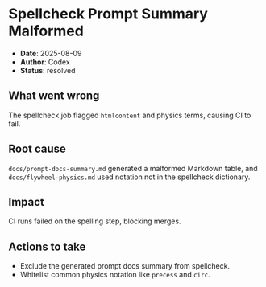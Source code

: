 # Spellcheck Prompt Summary Malformed

- **Date**: 2025-08-09
- **Author**: Codex
- **Status**: resolved

## What went wrong
The spellcheck job flagged `htmlcontent` and physics terms, causing CI to fail.

## Root cause
`docs/prompt-docs-summary.md` generated a malformed Markdown table, and `docs/flywheel-physics.md` used notation not in the spellcheck dictionary.

## Impact
CI runs failed on the spelling step, blocking merges.

## Actions to take
- Exclude the generated prompt docs summary from spellcheck.
- Whitelist common physics notation like `precess` and `circ`.
